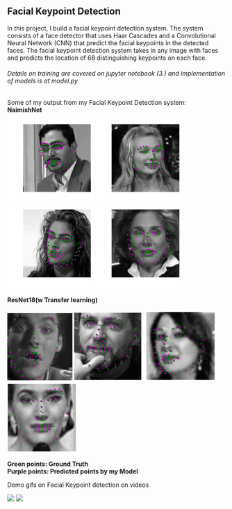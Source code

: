 ## Facial Keypoint Detection

In this project, I build a facial keypoint detection system. The system consists of a face detector that uses Haar Cascades and a Convolutional Neural Network (CNN) that predict the facial keypoints in the detected faces. The facial keypoint detection system takes in any image with faces and predicts the location of 68 distinguishing keypoints on each face.

###### Details on training are covered on jupyter notebook (3.) and implementation of models is at model.py

Some of my output from my Facial Keypoint Detection system:</br>
**NaimishNet**
<p float="left">
  <img src="../images_gifs/face-41.png" width="200" />
  <img src="../images_gifs/face-45.png" width="200" /> 
  <img src="../images_gifs/face-43.png" width="200" />
    <img src="images_gifs/face-44.png" width="200" />
</p>

**ResNet18(w Transfer learning)**
<p float="left">
  <img src="../images_gifs/face-46.png" width="150" />
  <img src="../images_gifs/face-47.png" width="160" /> 
  <img src="../images_gifs/face-48.png" width="165" />
    <img src="../images_gifs/face-49.png" width="160" />
</p>

**Green points: Ground Truth </br>
Purple points: Predicted points by my Model**

Demo gifs on Facial Keypoint detection on videos
<p float="left">
    <img src="../images_gifs/riho_1.gif"/>
      <img src="../images_gifs/riho_2_out.gif", width="480"/>

</p>
